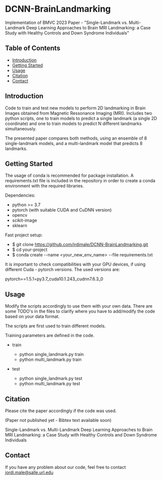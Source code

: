# DCNN-BrainLandmarking

Implementation of BMVC 2023 Paper - "Single-Landmark vs. Multi-Landmark Deep Learning Approaches to Brain MRI Landmarking: a Case Study with Healthy Controls and Down Syndrome Individuals"

## Table of Contents

- [Introduction](#introduction)
- [Getting Started](#getting-started)
- [Usage](#usage)
- [Citation](#citation)
- [Contact](#contact)

## Introduction

Code to train and test new models to perform 2D landmarking in Brain Images obtained from Magnetic Ressonance Imaging (MRI). Includes two python scripts, one to train models to predict a single landmark (a single 2D coordinate) and one to train models to predict N different landmarks simultaneously.

The presented paper compares both methods, using an ensemble of 8 single-landmark models, and a multi-landmark model that predicts 8 landmarks.

## Getting Started

The usage of conda is recommended for package installation. A requirements.txt file is included in the repository in order to create a conda environment with the required libraries. 

Dependencies:
- python >= 3.7
- pytorch (with suitable CUDA and CuDNN version)
- opencv
- scikit-image
- sklearn

Fast project setup:

- $ git clone https://github.com/jrdimale/DCNN-BrainLandmarking.git
- $ cd your-project
- $ conda create --name <your_new_env_name> --file requirements.txt

It is important to check compatibilities with your GPU devices, if using different Cuda - pytorch versions. The used versions are:

pytorch==1.5.1=py3.7_cuda10.1.243_cudnn7.6.3_0

## Usage

Modify the scripts accordingly to use them with your own data. There are some TODO's in the files to clarify where you have to add/modify the code based on your data format.

The scripts are first used to train different models. 

Training parameters are defined in the code.

- train
    - python single_landmark.py train
    - python multi_landmark.py train

- test
    - python single_landmark.py test
    - python multi_landmark.py test


## Citation

Please cite the paper accordingly if the code was used.

(Paper not published yet - Bibtex text available soon)

Single-Landmark vs. Multi-Landmark Deep Learning Approaches to Brain MRI Landmarking: a Case Study with Healthy Controls and Down Syndrome Individuals

## Contact

If you have any problem about our code, feel free to contact jordi.male@salle.url.edu
